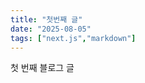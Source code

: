 ```yaml
---
title: "첫번째 글"
date: "2025-08-05"
tags: ["next.js","markdown"]
---
```

첫 번째 블로그 글

<!-- 마크다운 형식으로 블로그에 대한 내용들을 저장할 때
     파일속에서 문자들을 자동으로 파싱할 때 사용하는 라이브러리
     한번에 정보들을 찾아서 자바스크립트 객체로 변환해주는 gray-matter -->


